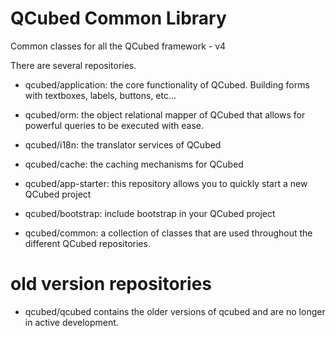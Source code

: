 # QCubed Common Library
Common classes for all the QCubed framework - v4

There are several repositories. 
* qcubed/application: the core functionality of QCubed. Building forms with textboxes, labels, buttons, etc...

* qcubed/orm: the object relational mapper of QCubed that allows for powerful queries to be executed with ease.

* qcubed/i18n: the translator services of QCubed

* qcubed/cache: the caching mechanisms for QCubed

* qcubed/app-starter: this repository allows you to quickly start a new QCubed project

* qcubed/bootstrap: include bootstrap in your QCubed project

* qcubed/common: a collection of classes that are used throughout the different QCubed repositories.

# old version repositories
* qcubed/qcubed contains the older versions of qcubed and are no longer in active development.
